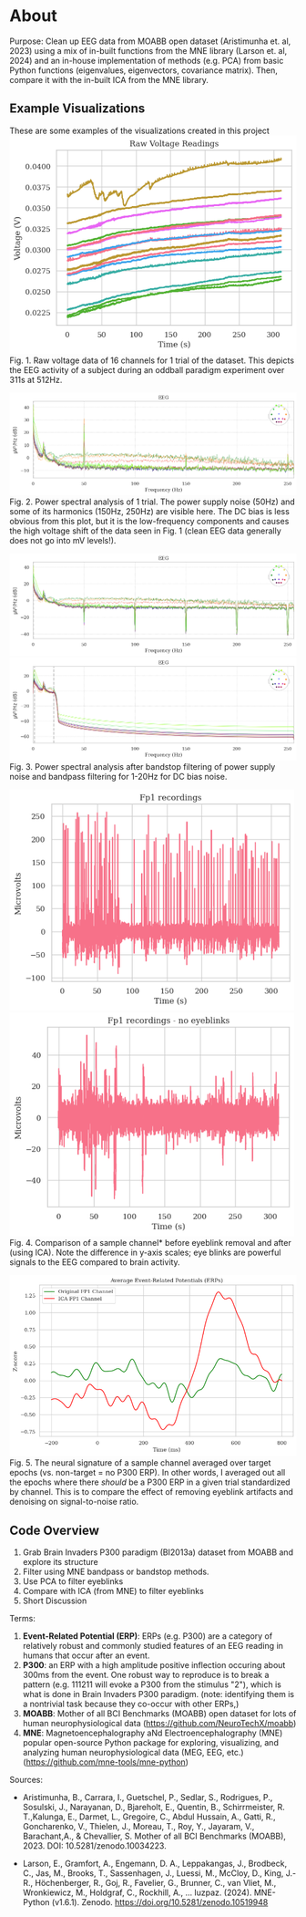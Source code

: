 # About
Purpose: Clean up EEG data from MOABB open dataset (Aristimunha et. al, 2023) using a mix of in-built functions from the MNE library (Larson et. al, 2024) and an in-house implementation of methods (e.g. PCA) from basic Python functions (eigenvalues, eigenvectors, covariance matrix). Then, compare it with the in-built ICA from the MNE library.

## Example Visualizations
These are some examples of the visualizations created in this project
![](Visualizations/RawVoltageReadings.png)\
Fig. 1. Raw voltage data of 16 channels for 1 trial of the dataset. This depicts the EEG activity of a subject during an oddball paradigm experiment over 311s at 512Hz.

![](Visualizations/PowerSpectralAnalysis.png)\
Fig. 2. Power spectral analysis of 1 trial. The power supply noise (50Hz) and some of its harmonics (150Hz, 250Hz) are visible here. The DC bias is less obvious from this plot, but it is the low-frequency components and causes the high voltage shift of the data seen in Fig. 1 (clean EEG data generally does not go into mV levels!).

![](Visualizations/Filtered.png)
![](Visualizations/Filtered2.png)\
Fig. 3. Power spectral analysis after bandstop filtering of power supply noise and bandpass filtering for 1-20Hz for DC bias noise.

<img src="Visualizations/Filtered2EEG.png" width="500"> <img src="Visualizations/Filtered3.png" width="500">\
Fig. 4. Comparison of a sample channel* before eyeblink removal and after (using ICA). Note the difference in y-axis scales; eye blinks are powerful signals to the EEG compared to brain activity.

![](Visualizations/ComparisonAfterFiltered3.png)\
Fig. 5. The neural signature of a sample channel averaged over target epochs (vs. non-target = no P300 ERP). In other words, I averaged out all the epochs where there _should_ be a P300 ERP in a given trial standardized by channel. This is to compare the effect of removing eyeblink artifacts and denoising on signal-to-noise ratio.

## Code Overview
1. Grab Brain Invaders P300 paradigm (BI2013a) dataset from MOABB and explore its structure
2. Filter using MNE bandpass or bandstop methods.
3. Use PCA to filter eyeblinks
4. Compare with ICA (from MNE) to filter eyeblinks
5. Short Discussion

Terms:
1. **Event-Related Potential (ERP)**: ERPs (e.g. P300) are a category of relatively robust and commonly studied features of an EEG reading in humans that occur after an event. 
2. **P300**: an ERP with a high amplitude positive inflection occuring about 300ms from the event. One robust way to reproduce is to break a pattern (e.g. 111211 will evoke a P300 from the stimulus "2"), which is what is done in Brain Invaders P300 paradigm. (note: identifying them is a nontrivial task because they co-occur with other ERPs,)
3. **MOABB**: Mother of all BCI Benchmarks (MOABB) open dataset for lots of human neurophysiological data (https://github.com/NeuroTechX/moabb)
4. **MNE**: Magnetoencephalography aNd Electroencephalography (MNE)  popular open-source Python package for exploring, visualizing, and analyzing human neurophysiological data (MEG, EEG, etc.) (https://github.com/mne-tools/mne-python)


Sources:
- Aristimunha, B., Carrara, I., Guetschel, P., Sedlar, S., Rodrigues, P., Sosulski, J., Narayanan, D., Bjareholt, E., Quentin, B., Schirrmeister, R. T.,Kalunga, E., Darmet, L., Gregoire, C., Abdul Hussain, A., Gatti, R., Goncharenko, V., Thielen, J., Moreau, T., Roy, Y., Jayaram, V., Barachant,A., & Chevallier, S. Mother of all BCI Benchmarks (MOABB), 2023. DOI: 10.5281/zenodo.10034223.

- Larson, E., Gramfort, A., Engemann, D. A., Leppakangas, J., Brodbeck, C., Jas, M., Brooks, T., Sassenhagen, J., Luessi, M., McCloy, D., King, J.-R., Höchenberger, R., Goj, R., Favelier, G., Brunner, C., van Vliet, M., Wronkiewicz, M., Holdgraf, C., Rockhill, A., … luzpaz. (2024). MNE-Python (v1.6.1). Zenodo. https://doi.org/10.5281/zenodo.10519948

